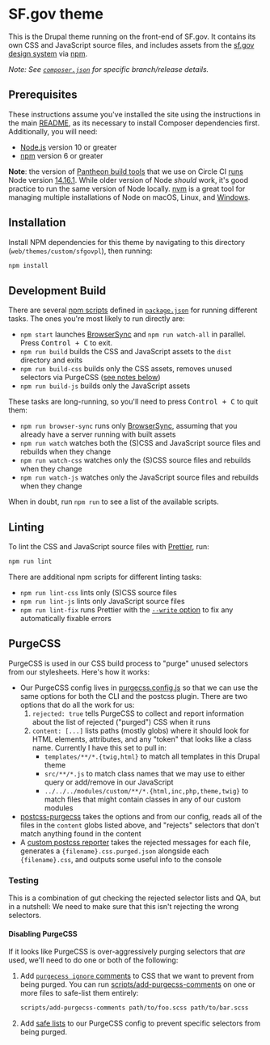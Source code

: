 # SF.gov theme

This is the Drupal theme running on the front-end of SF.gov. It contains its
own CSS and JavaScript source files, and includes assets from the [sf.gov
design system][design system] via [npm].

_Note: See [`composer.json`](../../../../composer.json) for specific branch/release details._

## Prerequisites

These instructions assume you've installed the site using the instructions in
the main [README](../../../../README.md), as its necessary to install Composer
dependencies first. Additionally, you will need:

- [Node.js] version 10 or greater
- [npm] version 6 or greater

**Note**: the version of [Pantheon build tools] that we use on Circle CI
[runs][pantheon node version] Node version
[14.16.1](https://nodejs.org/ja/blog/release/v14.16.1/). While older version of
Node _should_ work, it's good practice to run the same version of Node locally.
[nvm] is a great tool for managing multiple installations of Node on macOS,
Linux, and [Windows][nvm for windows].

## Installation

Install NPM dependencies for this theme by navigating to this directory
(`web/themes/custom/sfgovpl`), then running:

```sh
npm install
```

## Development Build

There are several [npm scripts] defined in [`package.json`](./package.json) for
running different tasks. The ones you're most likely to run directly are:

- `npm start` launches [BrowserSync] and `npm run watch-all` in parallel.
  Press <kbd>Control + C</kbd> to exit.
- `npm run build` builds the CSS and JavaScript assets to the `dist` directory
  and exits
- `npm run build-css` builds only the CSS assets, removes unused selectors via PurgeCSS ([see notes below](#purgecss))
- `npm run build-js` builds only the JavaScript assets

These tasks are long-running, so you'll need to press <kbd>Control + C</kbd> to
quit them:

- `npm run browser-sync` runs only [BrowserSync], assuming that you already have a server running with built assets
- `npm run watch` watches both the (S)CSS and JavaScript source files and rebuilds when they change
- `npm run watch-css` watches only the (S)CSS source files and rebuilds when they change
- `npm run watch-js` watches only the JavaScript source files and rebuilds when they change

When in doubt, run `npm run` to see a list of the available scripts.

## Linting

To lint the CSS and JavaScript source files with [Prettier], run:

```sh
npm run lint
```

There are additional npm scripts for different linting tasks:

- `npm run lint-css` lints only (S)CSS source files
- `npm run lint-js` lints only JavaScript source files
- `npm run lint-fix` runs Prettier with the [`--write` option](https://prettier.io/docs/en/cli.html#--write) to fix any automatically fixable errors

## PurgeCSS

PurgeCSS is used in our CSS build process to "purge" unused selectors from our stylesheets. Here's how it works:

- Our PurgeCSS config lives in [purgecss.config.js] so that we can use the same options for both the CLI and the postcss plugin. There are two options that do all the work for us:
    1. `rejected: true` tells PurgeCSS to collect and report information about the list of rejected ("purged") CSS when it runs
    2. `content: [...]` lists paths (mostly globs) where it should look for HTML elements, attributes, and any "token" that looks like a class name. Currently I have this set to pull in:
        * `templates/**/*.{twig,html}` to match all templates in this Drupal theme
        * `src/**/*.js` to match class names that we may use to either query or add/remove in our JavaScript
        * `../../../modules/custom/**/*.{html,inc,php,theme,twig}` to match files that might contain classes in any of our custom modules
- [postcss-purgecss]() takes the options and from our config, reads all of the files in the `content` globs listed above, and "rejects" selectors that don't match anything found in the content
- A [custom postcss reporter][purge reporter] takes the rejected messages for each file, generates a `{filename}.css.purged.json` alongside each `{filename}.css`, and outputs some useful info to the console

### Testing
This is a combination of gut checking the rejected selector lists and QA, but in a nutshell: We need to make sure that this isn't rejecting the wrong selectors.

#### Disabling PurgeCSS
If it looks like PurgeCSS is over-aggressively purging selectors that _are_ used, we'll need to do one or both of the following:

1. Add [`purgecess ignore` comments](https://purgecss.com/safelisting.html#in-the-css-directly) to CSS that we want to prevent from being purged. You can run [scripts/add-purgecss-comments](https://github.com/SFDigitalServices/sfgov/blob/100d10a635792416804dc627a1215013c00d95e3/web/themes/custom/sfgovpl/scripts/add-purgecss-comments) on one or more files to safe-list them entirely:

    ```sh
    scripts/add-purgecss-comments path/to/foo.scss path/to/bar.scss
    ```

2. Add [safe lists](https://purgecss.com/safelisting.html) to our PurgeCSS config to prevent specific selectors from being purged.


[browsersync]: https://browsersync.io/
[design system]: https://github.com/SFDigitalServices/design-system
[node.js]: https://nodejs.org
[npm]: https://docs.npmjs.com/downloading-and-installing-node-js-and-npm
[npm scripts]: https://docs.npmjs.com/cli/v6/using-npm/scripts
[nvm]: https://github.com/nvm-sh/nvm
[nvm for windows]: https://github.com/coreybutler/nvm-windows
[pantheon build tools]: https://pantheon.io/docs/guides/build-tools/
[pantheon node version]: https://quay.io/repository/pantheon-public/build-tools-ci/manifest/sha256:7288b1a1c30babb4e02446fd843e679c6c5807a3095df4746030cdc316ca5ad3#:~:text=NODE_VERSION%3D
[prettier]: https://prettier.io
[purgecss]: https://purgecss.com/
[postcss-purgecss]: https://github.com/FullHuman/purgecss/tree/master/packages/postcss-purgecss#readme
[postcss-import]: https://github.com/postcss/postcss-import
[purge reporter]: https://github.com/SFDigitalServices/sfgov/blob/1016056b0a83e50095a01edfa870d39eecfb0409/web/themes/custom/sfgovpl/lib/postcss/purgecss-reporter.js
[purgecss.config.js]: https://github.com/SFDigitalServices/sfgov/blob/1016056b0a83e50095a01edfa870d39eecfb0409/web/themes/custom/sfgovpl/purgecss.config.js
